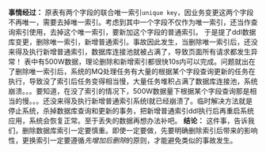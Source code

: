 **事情经过：**
原表有两个字段的联合唯一索引`unique key`，因业务变更这两个字段不再唯一，需要去掉唯一索引。考虑到其中一个字段不仅作为唯一索引，还当作查询索引使用，去掉这个唯一索引，要新加这个字段的普通索引。
于是提了ddl数据库变更，删除唯一索引，新增普通索引。事故因此发生，当删除唯一索引后，还没来得及执行新增普通索引，数据库连接池就被占满了，导致页面所有请求都发生异常！
表中有500W数据，理论删除和新增索引都很快10s内可以完成。问题就出在了删除唯一索引后，系统的MQ处理任务有大量的根据某个字段查询更新的任务在执行，导致没了索引后任务变得相当慢，大量任务堆积占满了数据库连接池，系统崩溃。。。要知道，在没了索引的情况下，500W数据量下根据某个字段查询那是相当的慢。。。还没来得及执行新增普通索引系统l就已经崩溃了。临时解决方法就是停止系统，杀掉数据库查询和更新的事务，把新增普通索引ddl执行后再重启系统应用，系统会恢复正常。至于丢失的数据再想办法补吧。
**结论：**
这件事，告诉我们，删除数据库索引一定要慎重。即使一定要做，先要明确删除索引后带来的影响性，更换索引一定要遵循*先增加后删除*的原则，才能避免类似的事故发生。